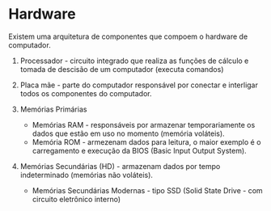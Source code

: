 # Hardware

Existem uma arquitetura de componentes que compoem o hardware de computador.

1. Processador - circuito integrado que realiza as funções de cálculo e tomada de descisão de um computador (executa comandos)

2. Placa mãe - parte do computador responsável por conectar e interligar todos os componentes do computador.

3. Memórias Primárias

   - Memórias RAM - responsáveis por armazenar temporariamente os dados que estão em uso no momento (memória voláteis).
   - Memória ROM - armezenam dados para leitura, o maior exemplo é o carregamento e execução da BIOS (Basic Input Output System).

4. Memórias Secundárias (HD) - armazenam dados por tempo indeterminado (memórias não voláteis).
   - Memórias Secundárias Modernas - tipo SSD (Solid State Drive - com circuito eletrônico interno)
